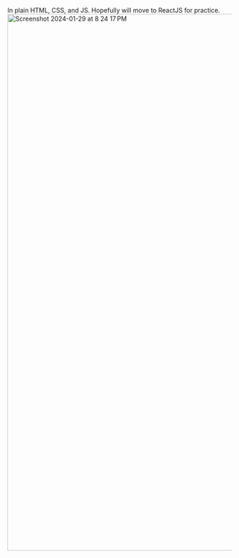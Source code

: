 In plain HTML, CSS, and JS. Hopefully will move to ReactJS for practice.
<img width="1208" alt="Screenshot 2024-01-29 at 8 24 17 PM" src="https://github.com/manitofigh/Number-Counter/assets/93817756/c2e6a565-a700-49eb-8e4d-a61a91d45e22">
